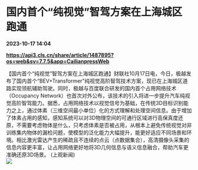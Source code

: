 # 国内首个“纯视觉”智驾方案在上海城区跑通

**2023-10-17 14:04**

**https://api3.cls.cn/share/article/1487895?os=web&sv=7.7.5&app=CailianpressWeb**

【国内首个“纯视觉”智驾方案在上海城区跑通】财联社10月17日电，今日，极越发布了国内首个“BEV+Transformer”纯视觉高阶智驾技术方案，现已在上海城区道路实现领航辅助驾驶。同时，极越与百度联合研发的国内首个占用网络技术（Occupancy Network）也首次对外公布，该技术的引入将进一步提升汽车纯视觉高阶智驾能力。据悉，占用网络技术以视觉信号为基础，在传统3D目标识别能力之上，通过体素（三维空间最小单位）化的方式理解和处理空间信息。由于增加了体素占用的感知，感知系统可以对3D物理空间的可通行区域进行高保真度还原，不需要考虑物体是什么，只考虑体素是否被占用，从根本上避免传统视觉对非训练集内物体的漏检问题，使模型的泛化能力大幅提升，能更好适应不同场景和环境。相比激光雷达产生的稀疏且不连续的点云（点数据集合），高清摄像头采集的信息内容更丰富，让占用网络更好地将3D几何信息与语义信息融合，帮助汽车更准确还原3D场景。 (上观新闻)  
![](https://img.cls.cn/images/20231017/V0ecjOBzew.png)
